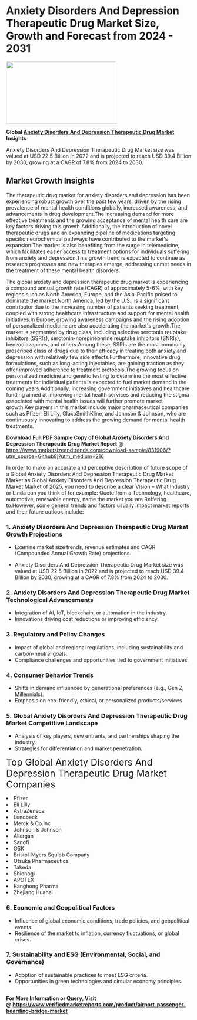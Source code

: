 <H1>Anxiety Disorders And Depression Therapeutic Drug Market Size, Growth and Forecast from 2024 - 2031</H1><img class="aligncenter size-medium wp-image-584254" src="https://thirdeyenews.in/wp-content/uploads/2024/09/Global-Market-Research-300x168.jpeg" alt="" width="300" height="168" /><p><strong>Global&nbsp;<a href="https://www.marketsizeandtrends.com/download-sample/831906/?utm_source=Github8j?utm_medium=216">Anxiety Disorders And Depression Therapeutic Drug Market</a> Insights</strong></p><p>Anxiety Disorders And Depression Therapeutic Drug Market size was valued at USD 22.5 Billion in 2022 and is projected to reach USD 39.4 Billion by 2030, growing at a CAGR of 7.8% from 2024 to 2030.</p><p><h2>Market Growth Insights</h2> <p>The therapeutic drug market for anxiety disorders and depression has been experiencing robust growth over the past few years, driven by the rising prevalence of mental health conditions globally, increased awareness, and advancements in drug development.The increasing demand for more effective treatments and the growing acceptance of mental health care are key factors driving this growth.Additionally, the introduction of novel therapeutic drugs and an expanding pipeline of medications targeting specific neurochemical pathways have contributed to the market's expansion.The market is also benefiting from the surge in telemedicine, which facilitates easier access to treatment options for individuals suffering from anxiety and depression.This growth trend is expected to continue as research progresses and new therapies emerge, addressing unmet needs in the treatment of these mental health disorders. </p> <p>The global anxiety and depression therapeutic drug market is experiencing a compound annual growth rate (CAGR) of approximately 5-6%, with key regions such as North America, Europe, and the Asia-Pacific poised to dominate the market.North America, led by the U.S., is a significant contributor due to the increasing number of patients seeking treatment, coupled with strong healthcare infrastructure and support for mental health initiatives.In Europe, growing awareness campaigns and the rising adoption of personalized medicine are also accelerating the market's growth.The market is segmented by drug class, including selective serotonin reuptake inhibitors (SSRIs), serotonin-norepinephrine reuptake inhibitors (SNRIs), benzodiazepines, and others.Among these, SSRIs are the most commonly prescribed class of drugs due to their efficacy in treating both anxiety and depression with relatively few side effects.Furthermore, innovative drug formulations, such as long-acting injectables, are gaining traction as they offer improved adherence to treatment protocols.The growing focus on personalized medicine and genetic testing to determine the most effective treatments for individual patients is expected to fuel market demand in the coming years.Additionally, increasing government initiatives and healthcare funding aimed at improving mental health services and reducing the stigma associated with mental health issues will further promote market growth.Key players in this market include major pharmaceutical companies such as Pfizer, Eli Lilly, GlaxoSmithKline, and Johnson & Johnson, who are continuously innovating to address the growing demand for mental health treatments.</p><p><span class=""><strong>Download Full PDF Sample Copy of Global Anxiety Disorders And Depression Therapeutic Drug Market Report</strong> @ <a href="https://www.marketsizeandtrends.com/download-sample/831906/?utm_source=Github8j?utm_medium=216" target="_blank">https://www.marketsizeandtrends.com/download-sample/831906/?utm_source=Github8j?utm_medium=216</a></span></p><p>In order to make an accurate and perceptive description of future scope of a Global&nbsp;Anxiety Disorders And Depression Therapeutic Drug Market Market as Global&nbsp;Anxiety Disorders And Depression Therapeutic Drug Market Market of 2025, you need to describe a clear Vision &ndash; What Industry or Linda can you think of for example: Quote from a Technology, healthcare, automotive, renewable energy, name the market you are Reffering to.However, some general trends and factors usually impact market reports and their future outlook include:</p><h3>1.&nbsp;<strong>Anxiety Disorders And Depression Therapeutic Drug Market Growth Projections</strong></h3><ul><li>Examine market size trends, revenue estimates and CAGR (Compounded Annual Growth Rate) projections.</li><li><p>Anxiety Disorders And Depression Therapeutic Drug Market size was valued at USD 22.5 Billion in 2022 and is projected to reach USD 39.4 Billion by 2030, growing at a CAGR of 7.8% from 2024 to 2030.</p></li></ul><h3>2.&nbsp;<strong>Anxiety Disorders And Depression Therapeutic Drug Market Technological Advancements</strong></h3><ul><li>Integration of AI, IoT, blockchain, or automation in the industry.</li><li>Innovations driving cost reductions or improving efficiency.</li></ul><h3>3.&nbsp;<strong>Regulatory and Policy Changes</strong></h3><ul><li>Impact of global and regional regulations, including sustainability and carbon-neutral goals.</li><li>Compliance challenges and opportunities tied to government initiatives.</li></ul><h3>4.&nbsp;<strong>Consumer Behavior Trends</strong></h3><ul><li>Shifts in demand influenced by generational preferences (e.g., Gen Z, Millennials).</li><li>Emphasis on eco-friendly, ethical, or personalized products/services.</li></ul><h3>5.&nbsp;<strong>Global Anxiety Disorders And Depression Therapeutic Drug Market Competitive Landscape</strong></h3><ul><li>Analysis of key players, new entrants, and partnerships shaping the industry.</li><li>Strategies for differentiation and market penetration.</li></ul><p data-pm-slice="1 1 []"><span style="color: inherit; font-family: inherit; font-size: 25px;">Top Global Anxiety Disorders And Depression Therapeutic Drug Market Companies</span></p><div class="" data-test-id=""><p><li>Pfizer</li><li> Eli Lilly</li><li> AstraZeneca</li><li> Lundbeck</li><li> Merck & Co.Inc</li><li> Johnson & Johnson</li><li> Allergan</li><li> Sanofi</li><li> GSK</li><li> Bristol-Myers Squibb Company</li><li> Otsuka Pharmaceutical</li><li> Takeda</li><li> Shionogi</li><li> APOTEX</li><li> Kanghong Pharma</li><li> Zhejiang Huahai</li></p></div><h3>6.&nbsp;<strong>Economic and Geopolitical Factors</strong></h3><ul><li>Influence of global economic conditions, trade policies, and geopolitical events.</li><li>Resilience of the market to inflation, currency fluctuations, or global crises.</li></ul><h3>7.&nbsp;<strong>Sustainability and ESG (Environmental, Social, and Governance)</strong></h3><ul><li>Adoption of sustainable practices to meet ESG criteria.</li><li>Opportunities in green technologies and circular economy principles.</li></ul><h2><strong style="font-size: 14px;">For More Information or Query, Visit @&nbsp;</strong><a style="background-color: #ffffff; font-size: 14px;" href="https://www.marketsizeandtrends.com/report/anxiety-disorders-and-depression-therapeutic-drug-market/" target="_blank">https://www.verifiedmarketreports.com/product/airport-passenger-boarding-bridge-market</a></h2>